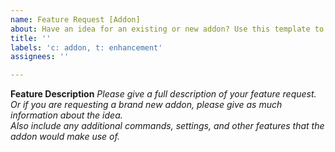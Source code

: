 ```yaml
---
name: Feature Request [Addon]
about: Have an idea for an existing or new addon? Use this template to submit feature requests for addons.
title: ''
labels: 'c: addon, t: enhancement'
assignees: ''

---
```


**Feature Description**
_Please give a full description of your feature request. Or if you are requesting a brand new addon, please give as much information about the idea._\
_Also include any additional commands, settings, and other features that the addon would make use of._
